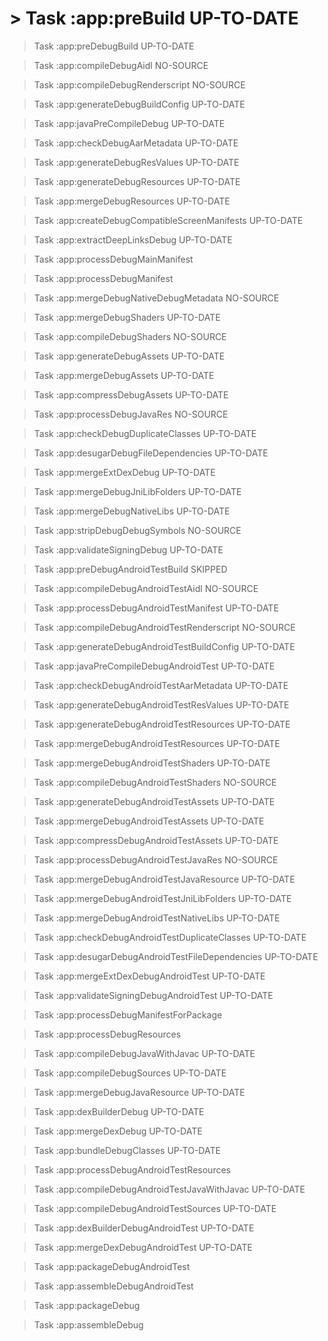 # > Task :app:preBuild UP-TO-DATE

> Task :app:preDebugBuild UP-TO-DATE

> Task :app:compileDebugAidl NO-SOURCE

> Task :app:compileDebugRenderscript NO-SOURCE

> Task :app:generateDebugBuildConfig UP-TO-DATE

> Task :app:javaPreCompileDebug UP-TO-DATE

> Task :app:checkDebugAarMetadata UP-TO-DATE

> Task :app:generateDebugResValues UP-TO-DATE

> Task :app:generateDebugResources UP-TO-DATE

> Task :app:mergeDebugResources UP-TO-DATE

> Task :app:createDebugCompatibleScreenManifests UP-TO-DATE

> Task :app:extractDeepLinksDebug UP-TO-DATE

> Task :app:processDebugMainManifest

> Task :app:processDebugManifest

> Task :app:mergeDebugNativeDebugMetadata NO-SOURCE

> Task :app:mergeDebugShaders UP-TO-DATE

> Task :app:compileDebugShaders NO-SOURCE

> Task :app:generateDebugAssets UP-TO-DATE

> Task :app:mergeDebugAssets UP-TO-DATE

> Task :app:compressDebugAssets UP-TO-DATE

> Task :app:processDebugJavaRes NO-SOURCE

> Task :app:checkDebugDuplicateClasses UP-TO-DATE

> Task :app:desugarDebugFileDependencies UP-TO-DATE

> Task :app:mergeExtDexDebug UP-TO-DATE

> Task :app:mergeDebugJniLibFolders UP-TO-DATE

> Task :app:mergeDebugNativeLibs UP-TO-DATE

> Task :app:stripDebugDebugSymbols NO-SOURCE

> Task :app:validateSigningDebug UP-TO-DATE

> Task :app:preDebugAndroidTestBuild SKIPPED

> Task :app:compileDebugAndroidTestAidl NO-SOURCE

> Task :app:processDebugAndroidTestManifest UP-TO-DATE

> Task :app:compileDebugAndroidTestRenderscript NO-SOURCE

> Task :app:generateDebugAndroidTestBuildConfig UP-TO-DATE

> Task :app:javaPreCompileDebugAndroidTest UP-TO-DATE

> Task :app:checkDebugAndroidTestAarMetadata UP-TO-DATE

> Task :app:generateDebugAndroidTestResValues UP-TO-DATE

> Task :app:generateDebugAndroidTestResources UP-TO-DATE

> Task :app:mergeDebugAndroidTestResources UP-TO-DATE

> Task :app:mergeDebugAndroidTestShaders UP-TO-DATE

> Task :app:compileDebugAndroidTestShaders NO-SOURCE

> Task :app:generateDebugAndroidTestAssets UP-TO-DATE

> Task :app:mergeDebugAndroidTestAssets UP-TO-DATE

> Task :app:compressDebugAndroidTestAssets UP-TO-DATE

> Task :app:processDebugAndroidTestJavaRes NO-SOURCE

> Task :app:mergeDebugAndroidTestJavaResource UP-TO-DATE

> Task :app:mergeDebugAndroidTestJniLibFolders UP-TO-DATE

> Task :app:mergeDebugAndroidTestNativeLibs UP-TO-DATE

> Task :app:checkDebugAndroidTestDuplicateClasses UP-TO-DATE

> Task :app:desugarDebugAndroidTestFileDependencies UP-TO-DATE

> Task :app:mergeExtDexDebugAndroidTest UP-TO-DATE

> Task :app:validateSigningDebugAndroidTest UP-TO-DATE

> Task :app:processDebugManifestForPackage

> Task :app:processDebugResources

> Task :app:compileDebugJavaWithJavac UP-TO-DATE

> Task :app:compileDebugSources UP-TO-DATE

> Task :app:mergeDebugJavaResource UP-TO-DATE

> Task :app:dexBuilderDebug UP-TO-DATE

> Task :app:mergeDexDebug UP-TO-DATE

> Task :app:bundleDebugClasses UP-TO-DATE

> Task :app:processDebugAndroidTestResources

> Task :app:compileDebugAndroidTestJavaWithJavac UP-TO-DATE

> Task :app:compileDebugAndroidTestSources UP-TO-DATE

> Task :app:dexBuilderDebugAndroidTest UP-TO-DATE

> Task :app:mergeDexDebugAndroidTest UP-TO-DATE

> Task :app:packageDebugAndroidTest

> Task :app:assembleDebugAndroidTest

> Task :app:packageDebug

> Task :app:assembleDebug


